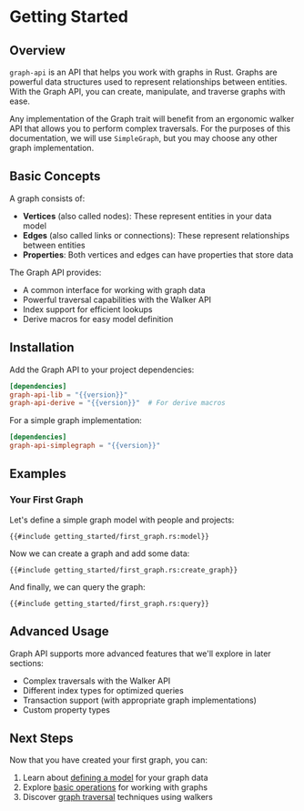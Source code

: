 # Getting Started

## Overview

`graph-api` is an API that helps you work with graphs in Rust. Graphs are powerful data structures used to represent
relationships between entities. With the Graph API, you can create, manipulate, and traverse graphs with ease.

Any implementation of the Graph trait will benefit from an ergonomic walker API that allows you to perform complex
traversals. For the purposes of this documentation, we will use `SimpleGraph`, but you may choose any other graph
implementation.

## Basic Concepts

A graph consists of:

- **Vertices** (also called nodes): These represent entities in your data model
- **Edges** (also called links or connections): These represent relationships between entities
- **Properties**: Both vertices and edges can have properties that store data

The Graph API provides:

- A common interface for working with graph data
- Powerful traversal capabilities with the Walker API
- Index support for efficient lookups
- Derive macros for easy model definition

## Installation

Add the Graph API to your project dependencies:

```toml
[dependencies]
graph-api-lib = "{{version}}"
graph-api-derive = "{{version}}"  # For derive macros
```

For a simple graph implementation:

```toml
[dependencies]
graph-api-simplegraph = "{{version}}"
```

## Examples

### Your First Graph

Let's define a simple graph model with people and projects:

```rust,noplayground
{{#include getting_started/first_graph.rs:model}}
```

Now we can create a graph and add some data:

```rust,noplayground
{{#include getting_started/first_graph.rs:create_graph}}
```

And finally, we can query the graph:

```rust,noplayground
{{#include getting_started/first_graph.rs:query}}
```

## Advanced Usage

Graph API supports more advanced features that we'll explore in later sections:

- Complex traversals with the Walker API
- Different index types for optimized queries
- Transaction support (with appropriate graph implementations)
- Custom property types

## Next Steps

Now that you have created your first graph, you can:

1. Learn about [defining a model](./defining_a_model.md) for your graph data
2. Explore [basic operations](./basic_operations.md) for working with graphs
3. Discover [graph traversal](./traversal.md) techniques using walkers